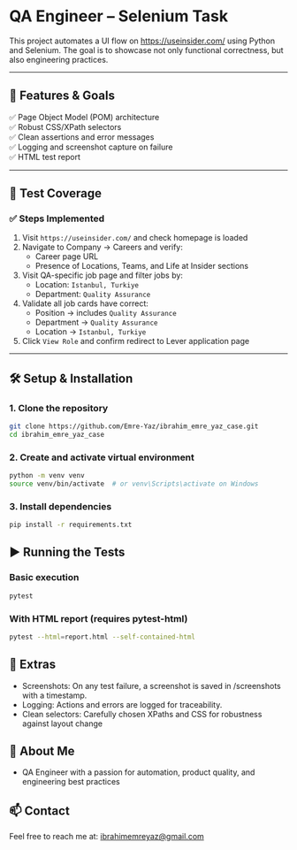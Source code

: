 # QA Engineer – Selenium Task

This project automates a UI flow on https://useinsider.com/ using Python and Selenium. The goal is to showcase not only functional correctness, but also engineering practices.

---

## 🚀 Features & Goals

✅ Page Object Model (POM) architecture  
✅ Robust CSS/XPath selectors  
✅ Clean assertions and error messages  
✅ Logging and screenshot capture on failure  
✅ HTML test report

---

## 🧪 Test Coverage

### ✅ Steps Implemented

1. Visit `https://useinsider.com/` and check homepage is loaded
2. Navigate to Company → Careers and verify:
   - Career page URL
   - Presence of Locations, Teams, and Life at Insider sections
3. Visit QA-specific job page and filter jobs by:
   - Location: `Istanbul, Turkiye`
   - Department: `Quality Assurance`
4. Validate all job cards have correct:
   - Position → includes `Quality Assurance`
   - Department → `Quality Assurance`
   - Location → `Istanbul, Turkiye`
5. Click `View Role` and confirm redirect to Lever application page

---

## 🛠️ Setup & Installation

### 1. Clone the repository

```bash
git clone https://github.com/Emre-Yaz/ibrahim_emre_yaz_case.git
cd ibrahim_emre_yaz_case
```

### 2. Create and activate virtual environment

```bash
python -m venv venv
source venv/bin/activate  # or venv\Scripts\activate on Windows
```

### 3. Install dependencies

```bash
pip install -r requirements.txt
```

## ▶️ Running the Tests

### Basic execution

```bash
pytest
```

### With HTML report (requires pytest-html)

```bash
pytest --html=report.html --self-contained-html
```

## 📸 Extras

- Screenshots: On any test failure, a screenshot is saved in /screenshots with a timestamp.
- Logging: Actions and errors are logged for traceability.
- Clean selectors: Carefully chosen XPaths and CSS for robustness against layout change

## 🙋 About Me

- QA Engineer with a passion for automation, product quality, and engineering best practices

## 📫 Contact

Feel free to reach me at: ibrahimemreyaz@gmail.com
